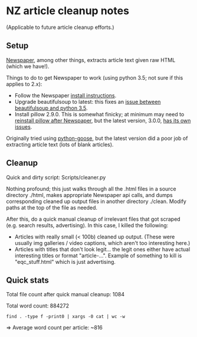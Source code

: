NZ article cleanup notes
========================

(Applicable to future article cleanup efforts.)

Setup
-----

[Newspaper](http://newspaper.readthedocs.org), among other things, extracts article text given raw HTML (which we have!).

Things to do to get Newspaper to work (using python 3.5; not sure if this applies to 2.x):

* Follow the Newspaper [install instructions](http://newspaper.readthedocs.org/en/latest/user_guide/install.html).
* Upgrade beautifulsoup to latest: this fixes an [issue between beautifulsoup and python 3.5](http://stackoverflow.com/questions/28745153/importing-bs4-in-python-3-5).
* Install pillow 2.9.0. This is somewhat finicky; at minimum may need to [reinstall pillow after Newspaper](http://stackoverflow.com/questions/8915296/python-image-library-fails-with-message-decoder-jpeg-not-available-pil), but the latest version, 3.0.0, [has its own issues](https://github.com/python-pillow/Pillow/issues/1474).

Originally tried using [python-goose](https://github.com/grangier/python-goose), but the latest version did a poor job of extracting article text (lots of blank articles).

Cleanup
-------

Quick and dirty script: Scripts/cleaner.py

Nothing profound; this just walks through all the .html files in a source directory ./html, makes appropriate Newspaper api calls, and dumps corresponding cleaned up output files in another directory ./clean. Modify paths at the top of the file as needed.

After this, do a quick manual cleanup of irrelevant files that got scraped (e.g. search results, advertising). In this case, I killed the following:

* Articles with really small (< 100b) cleaned up output. (These were usually img galleries / video captions, which aren't too interesting here.)
* Articles with titles that don't look legit... the legit ones either have actual interesting titles or format "article-...". Example of something to kill is "eqc\_stuff.html" which is just advertising.

Quick stats
-----------

Total file count after quick manual cleanup: 1084

Total word count: 884272

    find . -type f -print0 | xargs -0 cat | wc -w

=> Average word count per article: ~816
